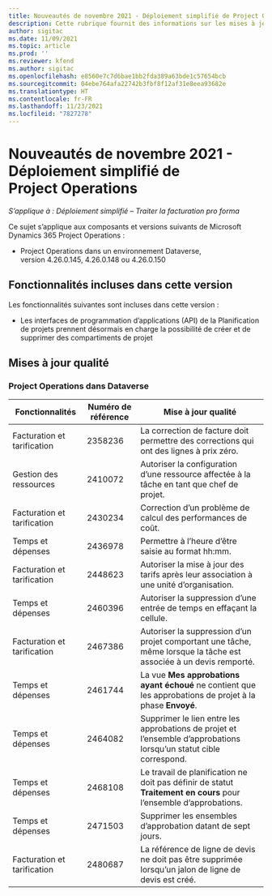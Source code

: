 ```yaml
---
title: Nouveautés de novembre 2021 - Déploiement simplifié de Project Operations
description: Cette rubrique fournit des informations sur les mises à jour de qualité disponibles dans la version de novembre 2021 du déploiement simplifié de Project Operations.
author: sigitac
ms.date: 11/09/2021
ms.topic: article
ms.prod: ''
ms.reviewer: kfend
ms.author: sigitac
ms.openlocfilehash: e8560e7c7d6bae1bb2fda389a63bde1c57654bcb
ms.sourcegitcommit: 04ebe764afa22742b3fbf8f12af31e8eea93682e
ms.translationtype: HT
ms.contentlocale: fr-FR
ms.lasthandoff: 11/23/2021
ms.locfileid: "7827278"
---
```

# <a name="whats-new-november-2021---project-operations-lite-deployment"></a>Nouveautés de novembre 2021 - Déploiement simplifié de Project Operations

_S’applique à : Déploiement simplifié – Traiter la facturation pro forma_

Ce sujet s’applique aux composants et versions suivants de Microsoft Dynamics 365 Project Operations :

- Project Operations dans un environnement Dataverse, version 4.26.0.145, 4.26.0.148 ou 4.26.0.150
  
## <a name="features-included-in-this-release"></a>Fonctionnalités incluses dans cette version

Les fonctionnalités suivantes sont incluses dans cette version :

- Les interfaces de programmation d’applications (API) de la Planification de projets prennent désormais en charge la possibilité de créer et de supprimer des compartiments de projet

## <a name="quality-updates"></a>Mises à jour qualité

### <a name="project-operations-in-dataverse"></a>Project Operations dans Dataverse

| Fonctionnalités | Numéro de référence | Mise à jour qualité |
| --- | --- | --- |
| Facturation et tarification | 2358236 | La correction de facture doit permettre des corrections qui ont des lignes à prix zéro. |
| Gestion des ressources | 2410072 | Autoriser la configuration d’une ressource affectée à la tâche en tant que chef de projet. |
| Facturation et tarification | 2430234 | Correction d’un problème de calcul des performances de coût. |
| Temps et dépenses | 2436978 | Permettre à l’heure d’être saisie au format hh:mm. |
| Facturation et tarification | 2448623 | Autoriser la mise à jour des tarifs après leur association à une unité d’organisation. |
| Temps et dépenses | 2460396 | Autoriser la suppression d’une entrée de temps en effaçant la cellule. |
| Facturation et tarification | 2467386 | Autoriser la suppression d’un projet comportant une tâche, même lorsque la tâche est associée à un devis remporté. |
| Temps et dépenses | 2461744 | La vue **Mes approbations ayant échoué** ne contient que les approbations de projet à la phase **Envoyé**. |
| Temps et dépenses | 2464082 | Supprimer le lien entre les approbations de projet et l’ensemble d’approbations lorsqu’un statut cible correspond. |
| Temps et dépenses | 2468108 | Le travail de planification ne doit pas définir de statut **Traitement en cours** pour l’ensemble d’approbations. |
| Temps et dépenses | 2471503 | Supprimer les ensembles d’approbation datant de sept jours. |
| Facturation et tarification | 2480687 | La référence de ligne de devis ne doit pas être supprimée lorsqu’un jalon de ligne de devis est créé. |
